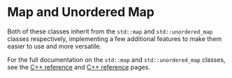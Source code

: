 # Map and Unordered Map

Both of these classes inherit from the ``std::map`` and ``std::unordered_map`` classes respectively, implementing a
few additional features to make them easier to use and more versatile.

For the full documentation on the ``std::map`` and ``std::unordered_map`` classes, see
the [C++ reference](https://en.cppreference.com/w/cpp/container/map)
and [C++ reference](https://en.cppreference.com/w/cpp/container/unordered_map) pages.

```{doxygenfile} librapid/include/librapid/utilities/map.hpp
```
